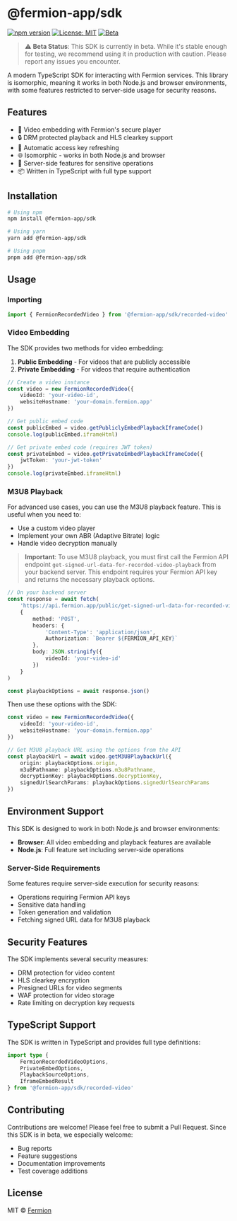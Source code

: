 # @fermion-app/sdk

[![npm version](https://img.shields.io/npm/v/@fermion-app/sdk.svg)](https://www.npmjs.com/package/@fermion-app/sdk)
[![License: MIT](https://img.shields.io/badge/License-MIT-yellow.svg)](https://opensource.org/licenses/MIT)
[![Beta](https://img.shields.io/badge/Status-Beta-orange)](https://github.com/fermion-app/sdk)

> ⚠️ **Beta Status**: This SDK is currently in beta. While it's stable enough for testing, we recommend using it in production with caution. Please report any issues you encounter.

A modern TypeScript SDK for interacting with Fermion services. This library is isomorphic, meaning it works in both Node.js and browser environments, with some features restricted to server-side usage for security reasons.

## Features

-   🎥 Video embedding with Fermion's secure player
-   🔒 DRM protected playback and HLS clearkey support
-   🔄 Automatic access key refreshing
-   🌐 Isomorphic - works in both Node.js and browser
-   🔐 Server-side features for sensitive operations
-   📦 Written in TypeScript with full type support

## Installation

```bash
# Using npm
npm install @fermion-app/sdk

# Using yarn
yarn add @fermion-app/sdk

# Using pnpm
pnpm add @fermion-app/sdk
```

## Usage

### Importing

```typescript
import { FermionRecordedVideo } from '@fermion-app/sdk/recorded-video'
```

### Video Embedding

The SDK provides two methods for video embedding:

1. **Public Embedding** - For videos that are publicly accessible
2. **Private Embedding** - For videos that require authentication

```typescript
// Create a video instance
const video = new FermionRecordedVideo({
	videoId: 'your-video-id',
	websiteHostname: 'your-domain.fermion.app'
})

// Get public embed code
const publicEmbed = video.getPubliclyEmbedPlaybackIframeCode()
console.log(publicEmbed.iframeHtml)

// Get private embed code (requires JWT token)
const privateEmbed = video.getPrivateEmbedPlaybackIframeCode({
	jwtToken: 'your-jwt-token'
})
console.log(privateEmbed.iframeHtml)
```

### M3U8 Playback

For advanced use cases, you can use the M3U8 playback feature. This is useful when you need to:

-   Use a custom video player
-   Implement your own ABR (Adaptive Bitrate) logic
-   Handle video decryption manually

> **Important**: To use M3U8 playback, you must first call the Fermion API endpoint `get-signed-url-data-for-recorded-video-playback` from your backend server. This endpoint requires your Fermion API key and returns the necessary playback options.

```typescript
// On your backend server
const response = await fetch(
	'https://api.fermion.app/public/get-signed-url-data-for-recorded-video-playback',
	{
		method: 'POST',
		headers: {
			'Content-Type': 'application/json',
			Authorization: `Bearer ${FERMION_API_KEY}`
		},
		body: JSON.stringify({
			videoId: 'your-video-id'
		})
	}
)

const playbackOptions = await response.json()
```

Then use these options with the SDK:

```typescript
const video = new FermionRecordedVideo({
	videoId: 'your-video-id',
	websiteHostname: 'your-domain.fermion.app'
})

// Get M3U8 playback URL using the options from the API
const playbackUrl = await video.getM3U8PlaybackUrl({
	origin: playbackOptions.origin,
	m3u8Pathname: playbackOptions.m3u8Pathname,
	decryptionKey: playbackOptions.decryptionKey,
	signedUrlSearchParams: playbackOptions.signedUrlSearchParams
})
```

## Environment Support

This SDK is designed to work in both Node.js and browser environments:

-   **Browser**: All video embedding and playback features are available
-   **Node.js**: Full feature set including server-side operations

### Server-Side Requirements

Some features require server-side execution for security reasons:

-   Operations requiring Fermion API keys
-   Sensitive data handling
-   Token generation and validation
-   Fetching signed URL data for M3U8 playback

## Security Features

The SDK implements several security measures:

-   DRM protection for video content
-   HLS clearkey encryption
-   Presigned URLs for video segments
-   WAF protection for video storage
-   Rate limiting on decryption key requests

## TypeScript Support

The SDK is written in TypeScript and provides full type definitions:

```typescript
import type {
	FermionRecordedVideoOptions,
	PrivateEmbedOptions,
	PlaybackSourceOptions,
	IframeEmbedResult
} from '@fermion-app/sdk/recorded-video'
```

## Contributing

Contributions are welcome! Please feel free to submit a Pull Request. Since this SDK is in beta, we especially welcome:

-   Bug reports
-   Feature suggestions
-   Documentation improvements
-   Test coverage additions

## License

MIT © [Fermion](https://github.com/fermion-app)
